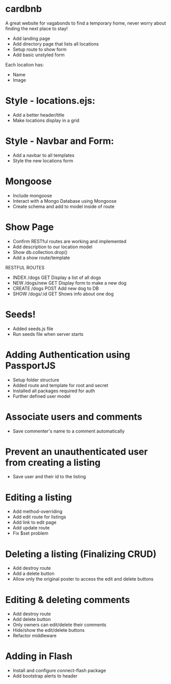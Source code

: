 # cardbnb
A great website for vagabonds to find a temporary home, never worry about finding the next place to stay!

- Add landing page
- Add directory page that lists all locations
- Setup route to show form
- Add basic unstyled form

Each location has:
- Name
- Image

# Style - locations.ejs:
- Add a better header/title
- Make locations display in a grid

# Style - Navbar and Form:
- Add a navbar to all templates
- Style the new locations form

# Mongoose
- Include mongoose
- Interact with a Mongo Database using Mongoose
- Create schema and add to model inside of route

# Show Page
- Confirm RESTful routes are working and implemented
- Add description to our location model
- Show db.collection.drop()
- Add a show route/template

<tr>
    <p>RESTFUL ROUTES</p>

- INDEX   /dogs       GET     Display a list of all dogs
- NEW     /dogs/new   GET     Display form to make a new dog
- CREATE  /dogs       POST    Add new dog to DB
- SHOW    /dogs/:id   GET     Shows info about one dog

# Seeds!
- Added seeds.js file
- Run seeds file when server starts

# Adding Authentication using PassportJS
- Setup folder structure
- Added route and template for root and secret
- Installed all packages required for auth
- Further defined user model

# Associate users and comments
- Save commenter's name to a comment automatically

# Prevent an unauthenticated user from creating a listing
- Save user and their id to the listing

# Editing a listing
- Add method-overriding
- Add edit route for listings
- Add link to edit page
- Add update route
- Fix $set problem

# Deleting a listing (Finalizing CRUD)
- Add destroy route
- Add a delete button
- Allow only the original poster to access the edit and delete buttons

# Editing & deleting comments
- Add destroy route
- Add delete button
- Only owners can edit/delete their comments
- Hide/show the edit/delete buttons
- Refactor middleware

# Adding in Flash
- Install and configure connect-flash package
- Add bootstrap alerts to header